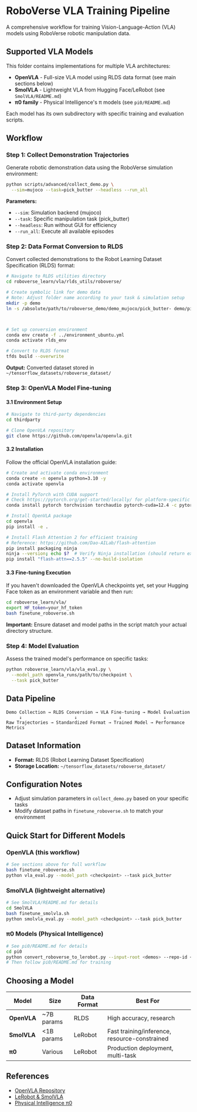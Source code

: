 # RoboVerse VLA Training Pipeline

A comprehensive workflow for training Vision-Language-Action (VLA) models using RoboVerse robotic manipulation data.

## Supported VLA Models

This folder contains implementations for multiple VLA architectures:

- **OpenVLA** - Full-size VLA model using RLDS data format (see main sections below)
- **SmolVLA** - Lightweight VLA from Hugging Face/LeRobot (see `SmolVLA/README.md`)
- **π0 family** - Physical Intelligence's π models (see `pi0/README.md`)

Each model has its own subdirectory with specific training and evaluation scripts.



## Workflow

### Step 1: Collect Demonstration Trajectories

Generate robotic demonstration data using the RoboVerse simulation environment:

```bash
python scripts/advanced/collect_demo.py \
  --sim=mujoco --task=pick_butter --headless --run_all
```

**Parameters:**
- `--sim`: Simulation backend (mujoco)
- `--task`: Specific manipulation task (pick_butter)
- `--headless`: Run without GUI for efficiency
- `--run_all`: Execute all available episodes

### Step 2: Data Format Conversion to RLDS

Convert collected demonstrations to the Robot Learning Dataset Specification (RLDS) format:

```bash
# Navigate to RLDS utilities directory
cd roboverse_learn/vla/rlds_utils/roboverse/

# Create symbolic link for demo data
# Note: Adjust folder name according to your task & simulation setup
mkdir -p demo
ln -s /absolute/path/to/roboverse_demo/demo_mujoco/pick_butter- demo/pick_butter-



# Set up conversion environment
conda env create -f ../environment_ubuntu.yml
conda activate rlds_env

# Convert to RLDS format
tfds build --overwrite
```

**Output:** Converted dataset stored in `~/tensorflow_datasets/roboverse_dataset/`

### Step 3: OpenVLA Model Fine-tuning

#### 3.1 Environment Setup

```bash
# Navigate to third-party dependencies
cd thirdparty

# Clone OpenVLA repository
git clone https://github.com/openvla/openvla.git
```

#### 3.2 Installation

Follow the official OpenVLA installation guide:

```bash
# Create and activate conda environment
conda create -n openvla python=3.10 -y
conda activate openvla

# Install PyTorch with CUDA support
# Check https://pytorch.org/get-started/locally/ for platform-specific instructions
conda install pytorch torchvision torchaudio pytorch-cuda=12.4 -c pytorch -c nvidia -y

# Install OpenVLA package
cd openvla
pip install -e .

# Install Flash Attention 2 for efficient training
# Reference: https://github.com/Dao-AILab/flash-attention
pip install packaging ninja
ninja --version; echo $?  # Verify Ninja installation (should return exit code "0")
pip install "flash-attn==2.5.5" --no-build-isolation
```

#### 3.3 Fine-tuning Execution
If you haven't downloaded the OpenVLA checkpoints yet, set your Hugging Face token as an environment variable and then run:
```bash
cd roboverse_learn/vla/
export HF_token=your_hf_token
bash finetune_roboverse.sh
```

**Important:** Ensure dataset and model paths in the script match your actual directory structure.

### Step 4: Model Evaluation

Assess the trained model's performance on specific tasks:

```bash
python roboverse_learn/vla/vla_eval.py \
  --model_path openvla_runs/path/to/checkpoint \
  --task pick_butter
```

## Data Pipeline

```
Demo Collection → RLDS Conversion → VLA Fine-tuning → Model Evaluation
     ↓                    ↓                ↓                ↓
Raw Trajectories → Standardized Format → Trained Model → Performance Metrics
```

## Dataset Information

- **Format:** RLDS (Robot Learning Dataset Specification)
- **Storage Location:** `~/tensorflow_datasets/roboverse_dataset/`

## Configuration Notes

- Adjust simulation parameters in `collect_demo.py` based on your specific tasks
- Modify dataset paths in `finetune_roboverse.sh` to match your environment

## Quick Start for Different Models

### OpenVLA (this workflow)
```bash
# See sections above for full workflow
bash finetune_roboverse.sh
python vla_eval.py --model_path <checkpoint> --task pick_butter
```

### SmolVLA (lightweight alternative)
```bash
# See SmolVLA/README.md for details
cd SmolVLA
bash finetune_smolvla.sh
python smolvla_eval.py --model_path <checkpoint> --task pick_butter
```

### π0 Models (Physical Intelligence)
```bash
# See pi0/README.md for details
cd pi0
python convert_roboverse_to_lerobot.py --input-root <demos> --repo-id <dataset>
# Then follow pi0/README.md for training
```

## Choosing a Model

| Model | Size | Data Format | Best For |
|-------|------|-------------|----------|
| **OpenVLA** | ~7B params | RLDS | High accuracy, research |
| **SmolVLA** | <1B params | LeRobot | Fast training/inference, resource-constrained |
| **π0** | Various | LeRobot | Production deployment, multi-task |

## References

- [OpenVLA Repository](https://github.com/openvla/openvla)
- [LeRobot & SmolVLA](https://github.com/huggingface/lerobot)
- [Physical Intelligence π0](https://github.com/physical-intelligence/openpi)


